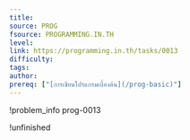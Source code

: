 ```yaml
---
title: 
source: PROG
fsource: PROGRAMMING.IN.TH
level:
link: https://programming.in.th/tasks/0013
difficulty: 
tags: 
author: 
prereq: ["[การเขียนโปรแกรมเบื้องต้น](/prog-basic)"]
---
```


!problem_info prog-0013

!unfinished
